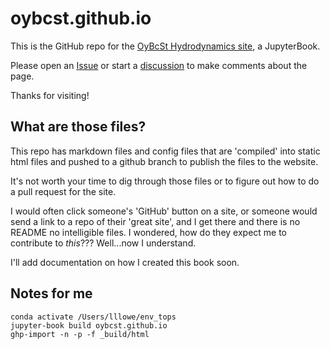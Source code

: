 # oybcst.github.io

This is the GitHub repo for the [OyBcSt Hydrodynamics site](https://oybcst.github.io), a JupyterBook.

Please open an [Issue](https://github.com/oybcst/oybcst/issues) or start a [discussion](https://github.com/orgs/oybcst/discussions) to make comments about the page.

Thanks for visiting!

## What are those files?

This repo has markdown files and config files that are 'compiled' into static html files and pushed to a github branch to publish the 
files to the website.

It's not worth your time to dig through those files or to figure out how to do a pull request for the site. 

I would often click someone's 'GitHub' button on a site, or someone would send a link to a repo of their 'great site', and I get there 
and there is no README no intelligible files.  I wondered, how do they expect me to contribute to *this*???  Well...now I understand.

I'll add documentation on how I created this book soon.

## Notes for me

```
conda activate /Users/lllowe/env_tops
jupyter-book build oybcst.github.io
ghp-import -n -p -f _build/html
```
